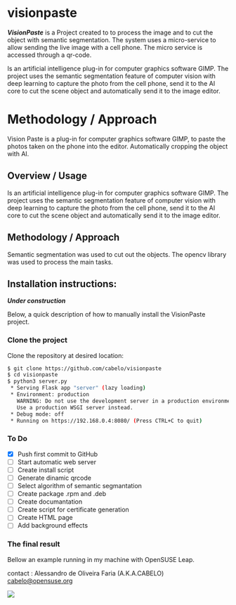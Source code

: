 # visionpaste

***VisionPaste*** is a Project created to to process the image and to cut the object with semantic segmentation. The system uses a micro-service to allow sending the live image with a cell phone. The micro service is accessed through a qr-code.

Is an artificial intelligence plug-in for computer graphics software GIMP. The project uses the semantic segmentation feature of computer vision with deep learning to capture the photo from the cell phone, send it to the AI core to cut the scene object and automatically send it to the image editor.

# Methodology / Approach
Vision Paste is a plug-in for computer graphics software GIMP, to paste the photos taken on the phone into the editor. Automatically cropping the object with AI.

## Overview / Usage

Is an artificial intelligence plug-in for computer graphics software GIMP. The project uses the semantic segmentation feature of computer vision with deep learning to capture the photo from the cell phone, send it to the AI core to cut the scene object and automatically send it to the image editor.

## Methodology / Approach

Semantic segmentation was used to cut out the objects. The opencv library was used to process the main tasks.

## Installation instructions:

***Under construction***

Below, a quick description of how to manually install the VisionPaste project.

### Clone the project

Clone the repository at desired location:

``` bash
$ git clone https://github.com/cabelo/visionpaste
$ cd visionpaste
$ python3 server.py 
 * Serving Flask app "server" (lazy loading)
 * Environment: production
   WARNING: Do not use the development server in a production environment.
   Use a production WSGI server instead.
 * Debug mode: off
 * Running on https://192.168.0.4:8080/ (Press CTRL+C to quit)


```
### To Do

- [x] Push first commit to GitHub
- [ ] Start automatic web server
- [ ] Create install script
- [ ] Generate dinamic qrcode
- [ ] Select algorithm of semantic segmantation
- [ ] Create package .rpm and .deb
- [ ] Create documantation 
- [ ] Create script for certificate generation
- [ ] Create HTML page
- [ ] Add background effects

### The final result

Bellow an example running in my machine with OpenSUSE Leap.

contact : Alessandro de Oliveira Faria (A.K.A.CABELO) cabelo@opensuse.org

![](img/example.gif)
